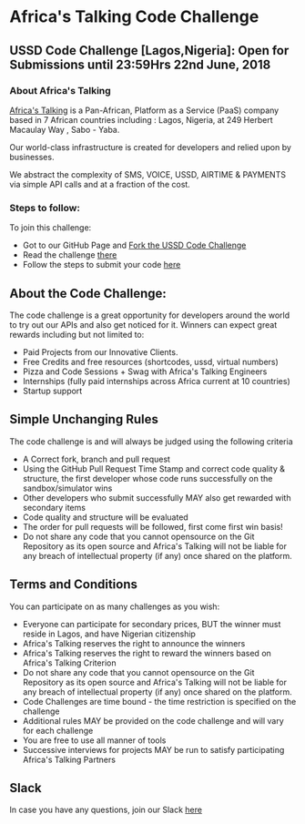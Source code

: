 # Africa's Talking Code Challenge 
## USSD Code Challenge [Lagos,Nigeria]: Open for Submissions until 23:59Hrs 22nd June, 2018
### About Africa's Talking
[Africa's Talking](https://africastalking.com/) is a Pan-African, Platform as a Service (PaaS) company based in 7 African countries including : Lagos, Nigeria, at 249 Herbert Macaulay Way , Sabo - Yaba.

Our world-class infrastructure is created for developers and relied upon by businesses. 

We abstract the complexity of SMS, VOICE, USSD, AIRTIME & PAYMENTS via simple API calls and at a fraction of the cost.

### Steps to follow:
To join this challenge:
  - Got to our GitHub Page and [Fork the USSD Code Challenge](https://github.com/ATDevOutreach/USSDCodeChallenge)
  - Read the challenge [there](https://github.com/ATDevOutreach/USSDCodeChallenge)
  - Follow the steps to submit your code [here](http://atdevoutreach.viewdocs.io/USSDCodeChallenge/USSDCodeChallengeSteps/)

## About the Code Challenge:
The code challenge is a great opportunity for developers around the world to try out our APIs and also get noticed for it.
Winners can expect great rewards including but not limited to:
  - Paid Projects from our Innovative Clients.
  - Free Credits and free resources (shortcodes, ussd, virtual numbers)
  - Pizza and Code Sessions + Swag with Africa's Talking Engineers
  - Internships (fully paid internships across Africa current at 10 countries)
  - Startup support

## Simple Unchanging Rules
The code challenge is and will always be judged using the following criteria
  - A Correct fork, branch and pull request
  - Using the GitHub Pull Request Time Stamp and correct code quality & structure, the first developer whose code runs successfully on the sandbox/simulator wins
  - Other developers who submit successfully MAY also get rewarded with secondary items
  - Code quality and structure will be evaluated
  - The order for pull requests will be followed, first come first win basis!
  - Do not share any code that you cannot opensource on the Git Repository as its open source and Africa's Talking will not be liable for any breach of intellectual property (if any) once shared on the platform.

## Terms and Conditions
You can participate on as many challenges as you wish:
  - Everyone can participate for secondary prices, BUT the winner must reside in Lagos, and have Nigerian citizenship 
  - Africa's Talking reserves the right to announce the winners
  - Africa's Talking reserves the right to reward the winners based on Africa's Talking Criterion
  - Do not share any code that you cannot opensource on the Git Repository as its open source and Africa's Talking will not be liable for any breach of intellectual property (if any) once shared on the platform.
  - Code Challenges are time bound - the time restriction is specified on the challenge
  - Additional rules MAY be provided on the code challenge and will vary for each challenge
  - You are free to use all manner of tools
  - Successive interviews for projects MAY be run to satisfy participating Africa's Talking Partners

## Slack
In case you have any questions, join our Slack [here](https://slackin-africastalking.now.sh/)
